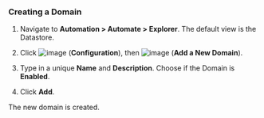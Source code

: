 ### Creating a Domain

1.  Navigate to **Automation > Automate > Explorer**. The default
    view is the Datastore.

2.  Click ![image](../images/1847.png) (**Configuration**), then
    ![image](../images/1862.png) (**Add a New Domain**).

3.  Type in a unique **Name** and **Description**. Choose if the Domain
    is **Enabled**.

4.  Click **Add**.

The new domain is created.
